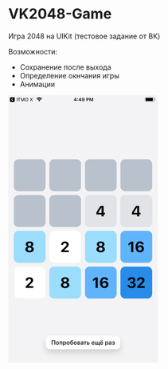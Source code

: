 # VK2048-Game
Игра 2048 на UIKit (тестовое задание от ВК)


Возможности:
- Сохранение после выхода
- Определение окнчания игры
- Анимации

<img src="https://github.com/voronoff2803/VK2048-Game/blob/master/1.png?raw=true" width="300" />
